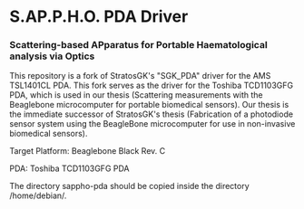 # S.AP.P.H.O. PDA Driver
### Scattering-based APparatus for Portable Haematological analysis via Optics

This repository is a fork of StratosGK's "SGK_PDA" driver for the AMS TSL1401CL PDA. This fork serves as the driver for the Toshiba TCD1103GFG PDA, which is used in our thesis (Scattering measurements with the Beaglebone microcomputer for portable biomedical sensors). Our thesis is the immediate successor of StratosGK's thesis (Fabrication of a photodiode sensor system using the BeagleBone microcomputer for use in non-invasive biomedical sensors).

Target Platform: Beaglebone Black Rev. C

PDA: Toshiba TCD1103GFG PDA

The directory sappho-pda should be copied inside the directory /home/debian/.
